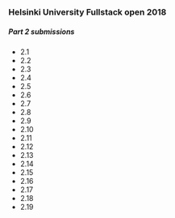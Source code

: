 ### Helsinki University Fullstack open 2018
##### Part 2 submissions
- 2.1
- 2.2
- 2.3
- 2.4
- 2.5
- 2.6
- 2.7
- 2.8
- 2.9
- 2.10
- 2.11
- 2.12
- 2.13
- 2.14
- 2.15
- 2.16
- 2.17
- 2.18
- 2.19
